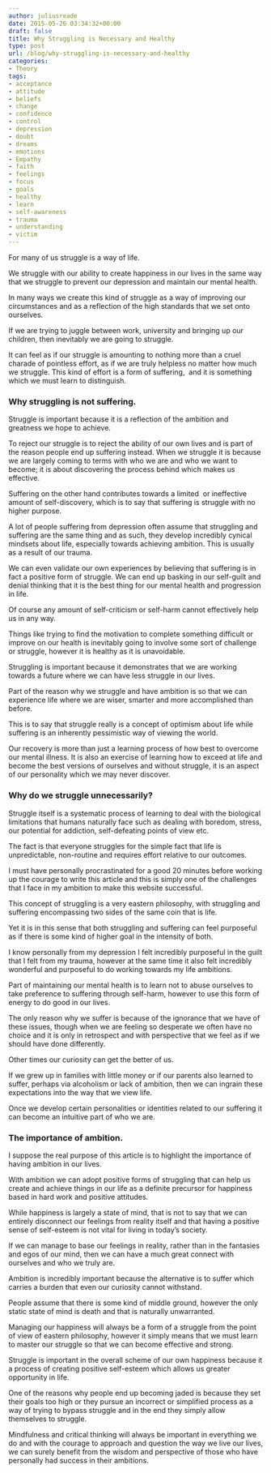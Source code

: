 ```yaml
---
author: juliusreade
date: 2015-05-26 03:34:32+00:00
draft: false
title: Why Struggling is Necessary and Healthy
type: post
url: /blog/why-struggling-is-necessary-and-healthy
categories:
- Theory
tags:
- acceptance
- attitude
- beliefs
- change
- confidence
- control
- depression
- doubt
- dreams
- emotions
- Empathy
- faith
- feelings
- focus
- goals
- healthy
- learn
- self-awareness
- trauma
- understanding
- victim
---
```


For many of us struggle is a way of life.

We struggle with our ability to create happiness in our lives in the same way that we struggle to prevent our depression and maintain our mental health.

In many ways we create this kind of struggle as a way of improving our circumstances and as a reflection of the high standards that we set onto ourselves.

If we are trying to juggle between work, university and bringing up our children, then inevitably we are going to struggle.

It can feel as if our struggle is amounting to nothing more than a cruel charade of pointless effort, as if we are truly helpless no matter how much we struggle. This kind of effort is a form of suffering,  and it is something which we must learn to distinguish.


### Why struggling is not suffering.


Struggle is important because it is a reflection of the ambition and greatness we hope to achieve.

To reject our struggle is to reject the ability of our own lives and is part of the reason people end up suffering instead. When we struggle it is because we are largely coming to terms with who we are and who we want to become; it is about discovering the process behind which makes us effective.

Suffering on the other hand contributes towards a limited  or ineffective amount of self-discovery, which is to say that suffering is struggle with no higher purpose.

A lot of people suffering from depression often assume that struggling and suffering are the same thing and as such, they develop incredibly cynical mindsets about life, especially towards achieving ambition. This is usually as a result of our trauma.

We can even validate our own experiences by believing that suffering is in fact a positive form of struggle. We can end up basking in our self-guilt and denial thinking that it is the best thing for our mental health and progression in life.

Of course any amount of self-criticism or self-harm cannot effectively help us in any way.

Things like trying to find the motivation to complete something difficult or improve on our health is inevitably going to involve some sort of challenge or struggle, however it is healthy as it is unavoidable.

Struggling is important because it demonstrates that we are working towards a future where we can have less struggle in our lives.

Part of the reason why we struggle and have ambition is so that we can experience life where we are wiser, smarter and more accomplished than before.

This is to say that struggle really is a concept of optimism about life while suffering is an inherently pessimistic way of viewing the world.

Our recovery is more than just a learning process of how best to overcome our mental illness. It is also an exercise of learning how to exceed at life and become the best versions of ourselves and without struggle, it is an aspect of our personality which we may never discover.


### Why do we struggle unnecessarily?


Struggle itself is a systematic process of learning to deal with the biological limitations that humans naturally face such as dealing with boredom, stress, our potential for addiction, self-defeating points of view etc.

The fact is that everyone struggles for the simple fact that life is unpredictable, non-routine and requires effort relative to our outcomes.

I must have personally procrastinated for a good 20 minutes before working up the courage to write this article and this is simply one of the challenges that I face in my ambition to make this website successful.

This concept of struggling is a very eastern philosophy, with struggling and suffering encompassing two sides of the same coin that is life.

Yet it is in this sense that both struggling and suffering can feel purposeful as if there is some kind of higher goal in the intensity of both.

I know personally from my depression I felt incredibly purposeful in the guilt that I felt from my trauma, however at the same time it also felt incredibly wonderful and purposeful to do working towards my life ambitions.

Part of maintaining our mental health is to learn not to abuse ourselves to take preference to suffering through self-harm, however to use this form of energy to do good in our lives.

The only reason why we suffer is because of the ignorance that we have of these issues, though when we are feeling so desperate we often have no choice and it is only in retrospect and with perspective that we feel as if we should have done differently.

Other times our curiosity can get the better of us.

If we grew up in families with little money or if our parents also learned to suffer, perhaps via alcoholism or lack of ambition, then we can ingrain these expectations into the way that we view life.

Once we develop certain personalities or identities related to our suffering it can become an intuitive part of who we are.


### The importance of ambition.


I suppose the real purpose of this article is to highlight the importance of having ambition in our lives.

With ambition we can adopt positive forms of struggling that can help us create and achieve things in our life as a definite precursor for happiness based in hard work and positive attitudes.

While happiness is largely a state of mind, that is not to say that we can entirely disconnect our feelings from reality itself and that having a positive sense of self-esteem is not vital for living in today’s society.

If we can manage to base our feelings in reality, rather than in the fantasies and egos of our mind, then we can have a much great connect with ourselves and who we truly are.

Ambition is incredibly important because the alternative is to suffer which carries a burden that even our curiosity cannot withstand.

People assume that there is some kind of middle ground, however the only static state of mind is death and that is naturally unwarranted.

Managing our happiness will always be a form of a struggle from the point of view of eastern philosophy, however it simply means that we must learn to master our struggle so that we can become effective and strong.

Struggle is important in the overall scheme of our own happiness because it a process of creating positive self-esteem which allows us greater opportunity in life.

One of the reasons why people end up becoming jaded is because they set their goals too high or they pursue an incorrect or simplified process as a way of trying to bypass struggle and in the end they simply allow themselves to struggle.

Mindfulness and critical thinking will always be important in everything we do and with the courage to approach and question the way we live our lives, we can surely benefit from the wisdom and perspective of those who have personally had success in their ambitions.
